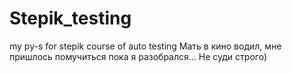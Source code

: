 # Stepik_testing
my py-s for stepik course of auto testing
Мать в кино водил, мне пришлось помучиться пока я разобрался...
Не суди строго)
